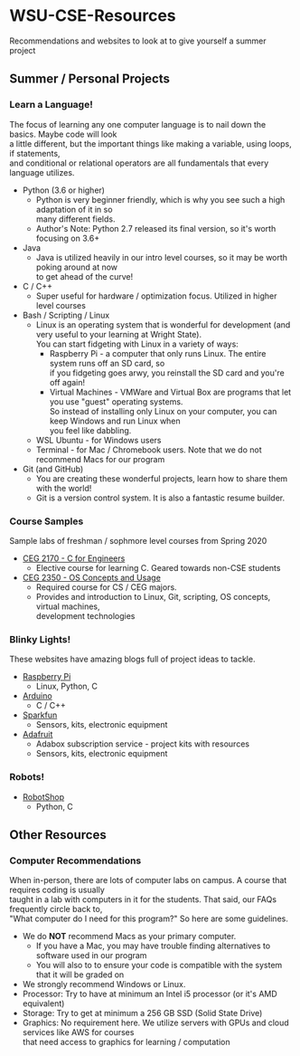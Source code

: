 # WSU-CSE-Resources
Recommendations and websites to look at to give yourself a summer project

## Summer / Personal Projects
### Learn a Language!
The focus of learning any one computer language is to nail down the basics.  Maybe code will look  
a little different, but the important things like making a variable, using loops, if statements,  
and conditional or relational operators are all fundamentals that every language utilizes.
* Python (3.6 or higher)
    * Python is very beginner friendly, which is why you see such a high adaptation of it in so  
        many different fields.
    * Author's Note: Python 2.7 released its final version, so it's worth focusing on 3.6+
* Java
    * Java is utilized heavily in our intro level courses, so it may be worth poking around at now  
        to get ahead of the curve!
* C / C++
    * Super useful for hardware / optimization focus.  Utilized in higher level courses
* Bash / Scripting / Linux
    * Linux is an operating system that is wonderful for development (and very useful to your learning
        at Wright State).  
        You can start fidgeting with Linux in a variety of ways:
        * Raspberry Pi - a computer that only runs Linux.  The entire system runs off an SD card, so  
        if you fidgeting goes arwy, you reinstall the SD card and you're off again!
        * Virtual Machines - VMWare and Virtual Box are programs that let you use "guest" operating 
        systems.  
        So instead of installing only Linux on your computer, you can keep Windows and run Linux when  
        you feel like dabbling.
    * WSL Ubuntu - for Windows users
    * Terminal - for Mac / Chromebook users.  Note that we do not recommend Macs for our program
* Git (and GitHub)
    * You are creating these wonderful projects, learn how to share them with the world!
    * Git is a version control system.  It is also a fantastic resume builder.

### Course Samples
Sample labs of freshman / sophmore level courses from Spring 2020
* [CEG 2170 - C for Engineers](https://github.com/pattonsgirl/Spring2020-CEG2170)
    * Elective course for learning C.  Geared towards non-CSE students
* [CEG 2350 - OS Concepts and Usage](https://github.com/pattonsgirl/Spring2020-CEG2350)
    * Required course for CS / CEG majors.
    * Provides and introduction to Linux, Git, scripting, OS concepts, virtual machines,  
        development technologies
### Blinky Lights!
These websites have amazing blogs full of project ideas to tackle.  
* [Raspberry Pi](https://www.raspberrypi.org/)
    * Linux, Python, C
* [Arduino](https://www.arduino.cc/)
    * C / C++
* [Sparkfun](https://www.sparkfun.com/)
    * Sensors, kits, electronic equipment
* [Adafruit](https://www.adafruit.com/)
    * Adabox subscription service - project kits with resources
    * Sensors, kits, electronic equipment
### Robots!
* [RobotShop](https://www.robotshop.com/)
    * Python, C

## Other Resources
### Computer Recommendations
When in-person, there are lots of computer labs on campus.  A course that requires coding is usually  
taught in a lab with computers in it for the students.  That said, our FAQs frequently circle back to,  
"What computer do I need for this program?"  So here are some guidelines.
* We do **NOT** recommend Macs as your primary computer.
    * If you have a Mac, you may have trouble finding alternatives to software used in our program
    * You will also to to ensure your code is compatible with the system that it will be graded on
* We strongly recommend Windows or Linux.
* Processor: Try to have at minimum an Intel i5 processor (or it's AMD equivalent)
* Storage: Try to get at minimum a 256 GB SSD (Solid State Drive)
* Graphics: No requirement here.  We utilize servers with GPUs and cloud services like AWS for courses  
that need access to graphics for learning / computation